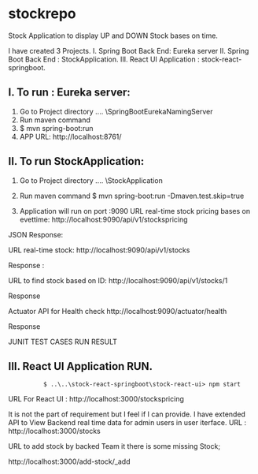 # stockrepo
Stock Application to display UP and DOWN Stock bases on time.


I have created 3 Projects.
I.	 Spring Boot Back End: Eureka server
II.	 Spring Boot Back End : StockApplication.
III. React UI Application : stock-react-springboot.

I.	To run : Eureka server:
----------------------------------------------------------
1.	Go to Project directory ..\.. \SpringBootEurekaNamingServer
2.	Run maven command 
3.	$ mvn spring-boot:run
4.	APP URL: http://localhost:8761/
 

II.	To run StockApplication:
----------------------------------------------------------
1.	Go to Project directory ..\.. \StockApplication
2.	 Run maven command 
                      $ mvn spring-boot:run -Dmaven.test.skip=true

3.	Application will run on port :9090
URL real-time stock pricing bases on evettime:
http://localhost:9090/api/v1/stockspricing

JSON Response:
 
URL real-time stock:
http://localhost:9090/api/v1/stocks

Response :
 

URL to find stock based on ID:
http://localhost:9090/api/v1/stocks/1

Response


Actuator API for Health check
http://localhost:9090/actuator/health

Response
 
JUNIT TEST CASES RUN RESULT


III.	React UI Application RUN.
----------------------------------------------------------
              $ ..\..\stock-react-springboot\stock-react-ui> npm start

URL For React UI : http://localhost:3000/stockspricing
 

It is not the part of requirement but I feel if I can provide. I have extended API to View Backend real time data for admin users in user iterface.
URL : http://localhost:3000/stocks
 
URL to add stock by backed Team it there is some missing Stock;

http://localhost:3000/add-stock/_add
 

